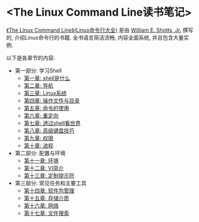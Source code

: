 # <The Linux Command Line读书笔记> #

[《The Linux Command Line》(Linux命令行大全)](https://book.douban.com/subject/6806862/) 是由 [William E. Shotts, Jr.](http://www.oreilly.com/pub/au/4962) 撰写的, 介绍Linux命令行的书籍. 全书语言简洁流畅, 内容全面系统, 并且包含大量实例.

以下是各章节的内容:

- 第一部分: 学习Shell
    - [第一章: shell是什么](https://github.com/lsytj0413/practice/blob/master/linux/TheLinuxCommandLine/chapter01.md)
    - [第二章: 导航](https://github.com/lsytj0413/practice/blob/master/linux/TheLinuxCommandLine/chapter02.md)
    - [第三章: Linux系统](https://github.com/lsytj0413/practice/blob/master/linux/TheLinuxCommandLine/chapter03.md)
    - [第四章: 操作文件与目录](https://github.com/lsytj0413/practice/blob/master/linux/TheLinuxCommandLine/chapter04.md)
    - [第五章: 命令的使用](https://github.com/lsytj0413/practice/blob/master/linux/TheLinuxCommandLine/chapter05.md)
    - [第六章: 重定向](https://github.com/lsytj0413/practice/blob/master/linux/TheLinuxCommandLine/chapter06.md)
    - [第七章: 透过shell看世界](https://github.com/lsytj0413/practice/blob/master/linux/TheLinuxCommandLine/chapter07.md)
    - [第八章: 高级键盘技巧](https://github.com/lsytj0413/practice/blob/master/linux/TheLinuxCommandLine/chapter08.md)
    - [第九章: 权限](https://github.com/lsytj0413/practice/blob/master/linux/TheLinuxCommandLine/chapter09.md)
    - [第十章: 进程](https://github.com/lsytj0413/practice/blob/master/linux/TheLinuxCommandLine/chapter10.md)
- 第二部分: 配置与环境
    - [第十一章: 环境](https://github.com/lsytj0413/practice/blob/master/linux/TheLinuxCommandLine/chapter11.md)
    - [第十二章: VI简介](https://github.com/lsytj0413/practice/blob/master/linux/TheLinuxCommandLine/chapter12.md)
    - [第十三章: 定制提示符](https://github.com/lsytj0413/practice/blob/master/linux/TheLinuxCommandLine/chapter13.md)
- 第三部分: 常见任务和主要工具
    - [第十四章: 软件包管理](https://github.com/lsytj0413/practice/blob/master/linux/TheLinuxCommandLine/chapter14.md)
    - [第十五章: 存储介质](https://github.com/lsytj0413/practice/blob/master/linux/TheLinuxCommandLine/chapter15.md)
    - [第十六章: 网络](https://github.com/lsytj0413/practice/blob/master/linux/TheLinuxCommandLine/chapter16.md)
    - [第十七章: 文件搜索](https://github.com/lsytj0413/practice/blob/master/linux/TheLinuxCommandLine/chapter17.md)
